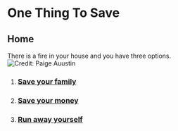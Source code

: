 # One Thing To Save 
## Home

There is a fire in your house and you have three options.  
![Credit: Paige Auustin](fire.jpg)

1. ### [Save your family](save-your-family/family.md)
2. ### [Save your money](save-your-money/your-money.md)
3. ### [Run away yourself](run-away/yourself.md)